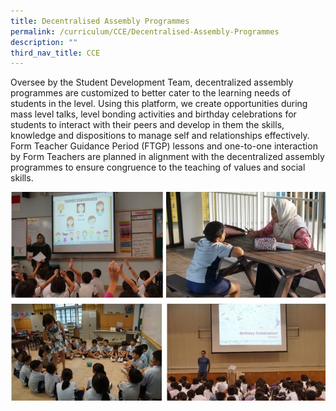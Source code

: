 ```yaml
---
title: Decentralised Assembly Programmes
permalink: /curriculum/CCE/Decentralised-Assembly-Programmes
description: ""
third_nav_title: CCE
---
```

Oversee by the Student Development Team, decentralized assembly programmes are customized to better cater to the learning needs of students in the level. Using this platform, we create opportunities during mass level talks, level bonding activities and birthday celebrations for students to interact with their peers and develop in them the skills, knowledge and dispositions to manage self and relationships effectively. Form Teacher Guidance Period (FTGP) lessons and one-to-one interaction by Form Teachers are planned in alignment with the decentralized assembly programmes to ensure congruence to the teaching of values and social skills.

![](/images/DAP.jpeg)